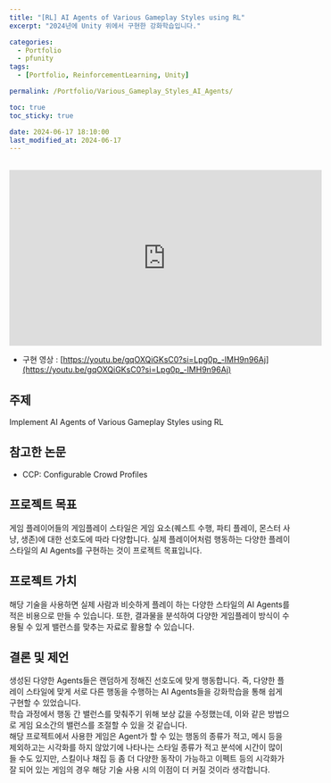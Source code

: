 ```yaml
---
title: "[RL] AI Agents of Various Gameplay Styles using RL"
excerpt: "2024년에 Unity 위에서 구현한 강화학습입니다."

categories:
  - Portfolio
  - pfunity
tags:
  - [Portfolio, ReinforcementLearning, Unity]

permalink: /Portfolio/Various_Gameplay_Styles_AI_Agents/

toc: true
toc_sticky: true

date: 2024-06-17 18:10:00
last_modified_at: 2024-06-17
---
```

<br>



<iframe width="560" height="315" src="https://www.youtube.com/embed/gqOXQiGKsC0?si=njdxzaoAIREO2OB4" title="YouTube video player" frameborder="0" allow="accelerometer; autoplay; clipboard-write; encrypted-media; gyroscope; picture-in-picture; web-share" allowfullscreen></iframe>

- 구현 영상 : [https://youtu.be/gqOXQiGKsC0?si=Lpg0p_-lMH9n96Aj](https://youtu.be/gqOXQiGKsC0?si=Lpg0p_-lMH9n96Aj)

## 주제
Implement AI Agents of Various Gameplay Styles using RL

## 참고한 논문
- CCP: Configurable Crowd Profiles

## 프로젝트 목표
게임 플레이어들의 게임플레이 스타일은 게임 요소(퀘스트 수행, 파티 플레이, 몬스터 사냥, 생존)에 대한 선호도에 따라 다양합니다. 실제 플레이어처럼 행동하는 다양한 플레이 스타일의 AI Agents를 구현하는 것이 프로젝트 목표입니다.

## 프로젝트 가치
해당 기술을 사용하면 실제 사람과 비슷하게 플레이 하는 다양한 스타일의 AI Agents를 적은 비용으로 만들 수 있습니다. 또한, 결과물을 분석하여 다양한 게임플레이 방식이 수용될 수 있게 밸런스를 맞추는 자료로 활용할 수 있습니다.

## 결론 및 제언
생성된 다양한 Agents들은 랜덤하게 정해진 선호도에 맞게 행동합니다. 즉, 다양한 플레이 스타일에 맞게 서로 다른 행동을 수행하는 AI Agents들을 강화학습을 통해 쉽게 구현할 수 있었습니다.<br>
학습 과정에서 행동 간 밸런스를 맞춰주기 위해 보상 값을 수정했는데, 이와 같은 방법으로 게임 요소간의 밸런스를 조절할 수 있을 것 같습니다.<br>
해당 프로젝트에서 사용한 게임은 Agent가 할 수 있는 행동의 종류가 적고, 메시 등을 제외하고는 시각화를 하지 않았기에 나타나는 스타일 종류가 적고 분석에 시간이 많이 들 수도 있지만, 스킬이나 채집 등 좀 더 다양한 동작이 가능하고 이펙트 등의 시각화가 잘 되어 있는 게임의 경우 해당 기술 사용 시의 이점이 더 커질 것이라 생각합니다.
